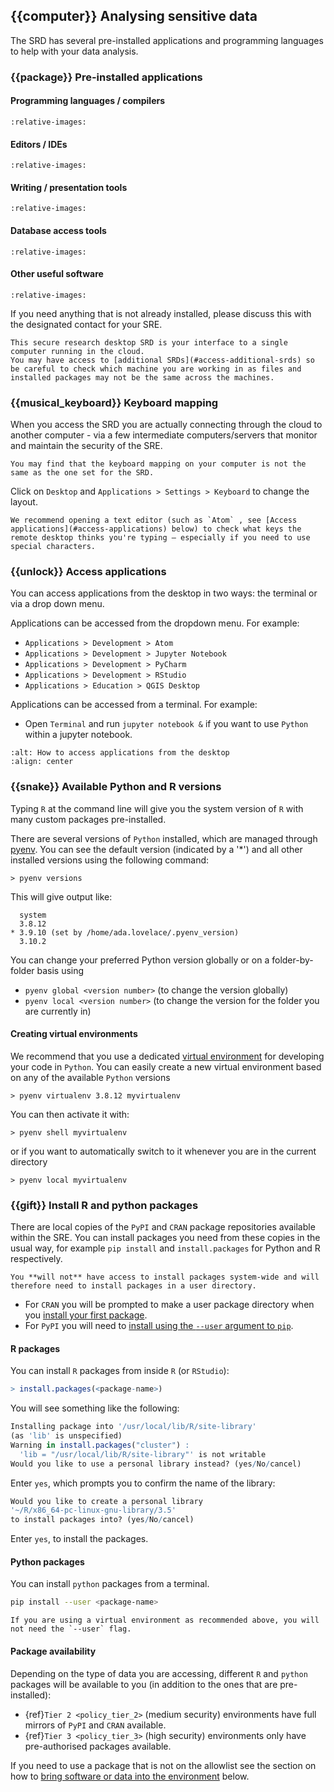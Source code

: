 ## {{computer}} Analysing sensitive data

The SRD has several pre-installed applications and programming languages to help with your data analysis.

### {{package}} Pre-installed applications

#### Programming languages / compilers

```{include} snippets/software_languages.partial.md
:relative-images:
```

#### Editors / IDEs

```{include} snippets/software_editors.partial.md
:relative-images:
```

#### Writing / presentation tools

```{include} snippets/software_presentation.partial.md
:relative-images:
```

#### Database access tools

```{include} snippets/software_database.partial.md
:relative-images:
```

#### Other useful software

```{include} snippets/software_other.partial.md
:relative-images:
```

If you need anything that is not already installed, please discuss this with the designated contact for your SRE.

```{attention}
This secure research desktop SRD is your interface to a single computer running in the cloud.
You may have access to [additional SRDs](#access-additional-srds) so be careful to check which machine you are working in as files and installed packages may not be the same across the machines.
```

### {{musical_keyboard}} Keyboard mapping

When you access the SRD you are actually connecting through the cloud to another computer - via a few intermediate computers/servers that monitor and maintain the security of the SRE.

```{caution}
You may find that the keyboard mapping on your computer is not the same as the one set for the SRD.
```

Click on `Desktop` and `Applications > Settings > Keyboard` to change the layout.

```{tip}
We recommend opening a text editor (such as `Atom` , see [Access applications](#access-applications) below) to check what keys the remote desktop thinks you're typing – especially if you need to use special characters.
```

### {{unlock}} Access applications

You can access applications from the desktop in two ways: the terminal or via a drop down menu.

Applications can be accessed from the dropdown menu.
For example:

- `Applications > Development > Atom`
- `Applications > Development > Jupyter Notebook`
- `Applications > Development > PyCharm`
- `Applications > Development > RStudio`
- `Applications > Education > QGIS Desktop`

Applications can be accessed from a terminal.
For example:

- Open `Terminal` and run `jupyter notebook &` if you want to use `Python` within a jupyter notebook.

```{image} user_guide/access_desktop_applications.png
:alt: How to access applications from the desktop
:align: center
```

### {{snake}} Available Python and R versions

Typing `R` at the command line will give you the system version of `R` with many custom packages pre-installed.

There are several versions of `Python` installed, which are managed through [pyenv](https://github.com/pyenv/pyenv).
You can see the default version (indicated by a '\*') and all other installed versions using the following command:

```none
> pyenv versions
```

This will give output like:

```none
  system
  3.8.12
* 3.9.10 (set by /home/ada.lovelace/.pyenv_version)
  3.10.2
```

You can change your preferred Python version globally or on a folder-by-folder basis using

- `pyenv global <version number>` (to change the version globally)
- `pyenv local <version number>` (to change the version for the folder you are currently in)

#### Creating virtual environments

We recommend that you use a dedicated [virtual environment](https://docs.python.org/3/tutorial/venv.html) for developing your code in `Python`.
You can easily create a new virtual environment based on any of the available `Python` versions

```none
> pyenv virtualenv 3.8.12 myvirtualenv
```

You can then activate it with:

```none
> pyenv shell myvirtualenv
```

or if you want to automatically switch to it whenever you are in the current directory

```none
> pyenv local myvirtualenv
```

### {{gift}} Install R and python packages

There are local copies of the `PyPI` and `CRAN` package repositories available within the SRE.
You can install packages you need from these copies in the usual way, for example `pip install` and `install.packages` for Python and R respectively.

```{caution}
You **will not** have access to install packages system-wide and will therefore need to install packages in a user directory.
```

- For `CRAN` you will be prompted to make a user package directory when you [install your first package](#r-packages).
- For `PyPI` you will need to [install using the `--user` argument to `pip`](#python-packages).

#### R packages

You can install `R` packages from inside `R` (or `RStudio`):

```R
> install.packages(<package-name>)
```

You will see something like the following:

```R
Installing package into '/usr/local/lib/R/site-library'
(as 'lib' is unspecified)
Warning in install.packages("cluster") :
  'lib = "/usr/local/lib/R/site-library"' is not writable
Would you like to use a personal library instead? (yes/No/cancel)
```

Enter `yes`, which prompts you to confirm the name of the library:

```R
Would you like to create a personal library
'~/R/x86_64-pc-linux-gnu-library/3.5'
to install packages into? (yes/No/cancel)
```

Enter `yes`, to install the packages.

#### Python packages

You can install `python` packages from a terminal.

```bash
pip install --user <package-name>
```

```{tip}
If you are using a virtual environment as recommended above, you will not need the `--user` flag.
```

#### Package availability

Depending on the type of data you are accessing, different `R` and `python` packages will be available to you (in addition to the ones that are pre-installed):

- {ref}`Tier 2 <policy_tier_2>` (medium security) environments have full mirrors of `PyPI` and `CRAN` available.
- {ref}`Tier 3 <policy_tier_3>` (high security) environments only have pre-authorised packages available.

If you need to use a package that is not on the allowlist see the section on how to [bring software or data into the environment](#bring-in-new-files-to-the-sre) below.
